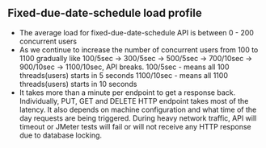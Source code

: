 Fixed-due-date-schedule load profile
----------------------------------------
* The average load for fixed-due-date-schedule API is between 0 - 200 concurrent users
* As we continue to increase the number of concurrent users from 100 to 1100 gradually like 100/5sec -> 300/5sec -> 500/5sec -> 700/10sec -> 900/10sec -> 1100/10sec, API breaks.
100/5sec - means all 100 threads(users) starts in 5 seconds 
1100/10sec - means all 1100 threads(users) starts in 10 seconds
* It takes more than a minute per endpoint to get a response back. Individually, PUT, GET and DELETE HTTP endpoint takes most of the latency. It also depends on machine configuration and what time of the day requests are being triggered. During heavy network traffic, API will timeout or JMeter tests will fail or will not receive any HTTP response due to database locking.

